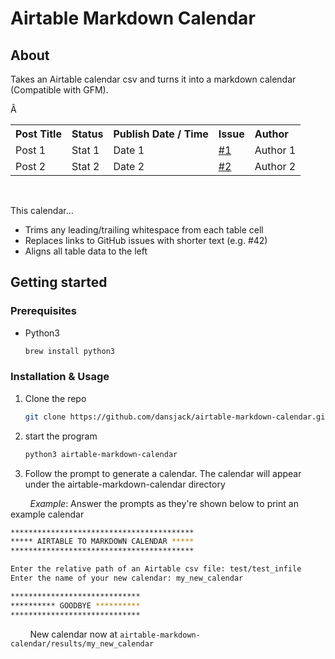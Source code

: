 # Airtable Markdown Calendar

## About
Takes an Airtable calendar csv and turns it into a markdown calendar (Compatible with GFM).
<table>
  <tbody align="left">
  <tr>
      <th>Post Title</th>
      <th>Status</th>
      <th>Publish Date / Time</th>
      <th>Issue</th>
      <th>Author</th>
    </tr>
    <tr>
      <td>Post 1</td>
      <td>Stat 1</td>
      <td>Date 1</td>
      <td><a href="https://github.com/blog/issues/1">#1</a></td>
      <td>Author 1</td>
    </tr>
    <tr>
      <td>Post 2</td>
      <td>Stat 2</td>
      <td>Date 2</td>Â
      <td><a href="https://github.com/blog/issues/2">#2</a></td>
      <td>Author 2</td>
    </tr>
  </tbody>
</table><br  />

This calendar...
- Trims any leading/trailing whitespace from each table cell
- Replaces links to GitHub issues with shorter text (e.g. #42)
- Aligns all table data to the left

## Getting started

### Prerequisites
- Python3
    ```sh
    brew install python3
    ```

### Installation & Usage
1. Clone the repo
    ```sh
    git clone https://github.com/dansjack/airtable-markdown-calendar.git
    ```
2. start the program
    ```sh
    python3 airtable-markdown-calendar
    ```
3. Follow the prompt to generate a calendar. The calendar will appear under the airtable-markdown-calendar
directory

&nbsp; &nbsp; &nbsp; &nbsp; _Example_: Answer the prompts as they're shown below to print an example calendar<br>
```sh
*****************************************
***** AIRTABLE TO MARKDOWN CALENDAR *****
*****************************************

Enter the relative path of an Airtable csv file: test/test_infile
Enter the name of your new calendar: my_new_calendar

*****************************
********** GOODBYE **********
*****************************

```
&nbsp; &nbsp; &nbsp; &nbsp; New calendar now at `airtable-markdown-calendar/results/my_new_calendar`
